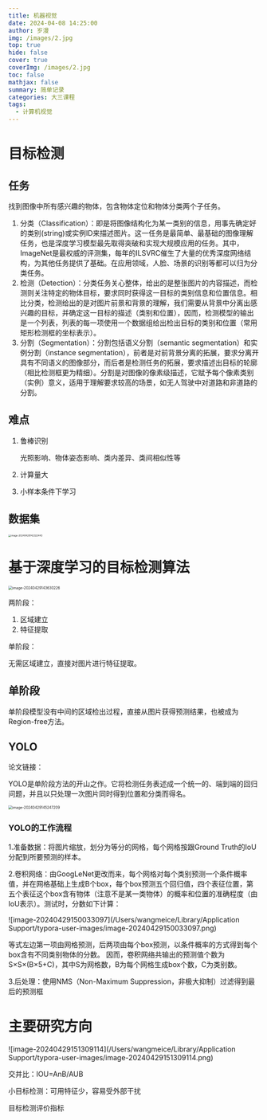 ```yaml
---
title: 机器视觉
date: 2024-04-08 14:25:00
author: 岁漫
img: /images/2.jpg
top: true
hide: false
cover: true
coverImg: /images/2.jpg
toc: false
mathjax: false
summary: 简单记录
categories: 大三课程
tags:
  - 计算机视觉
---
```


# 目标检测

## 任务

找到图像中所有感兴趣的物体，包含物体定位和物体分类两个子任务。

1. 分类（Classification）：即是将图像结构化为某一类别的信息，用事先确定好的类别(string)或实例ID来描述图片。这一任务是最简单、最基础的图像理解任务，也是深度学习模型最先取得突破和实现大规模应用的任务。其中，ImageNet是最权威的评测集，每年的ILSVRC催生了大量的优秀深度网络结构，为其他任务提供了基础。在应用领域，人脸、场景的识别等都可以归为分类任务。
2. 检测（Detection）：分类任务关心整体，给出的是整张图片的内容描述，而检测则关注特定的物体目标，要求同时获得这一目标的类别信息和位置信息。相比分类，检测给出的是对图片前景和背景的理解，我们需要从背景中分离出感兴趣的目标，并确定这一目标的描述（类别和位置），因而，检测模型的输出是一个列表，列表的每一项使用一个数据组给出检出目标的类别和位置（常用矩形检测框的坐标表示）。
3. 分割（Segmentation）：分割包括语义分割（semantic segmentation）和实例分割（instance segmentation），前者是对前背景分离的拓展，要求分离开具有不同语义的图像部分，而后者是检测任务的拓展，要求描述出目标的轮廓（相比检测框更为精细）。分割是对图像的像素级描述，它赋予每个像素类别（实例）意义，适用于理解要求较高的场景，如无人驾驶中对道路和非道路的分割。

## 难点

1. 鲁棒识别

   光照影响、物体姿态影响、类内差异、类间相似性等

2. 计算量大

3. 小样本条件下学习

## 数据集

<img src="/Users/wangmeice/Library/Application Support/typora-user-images/image-20240429142322443.png" alt="image-20240429142322443" style="zoom: 33%;" />

# 基于深度学习的目标检测算法

<img src="/Users/wangmeice/Library/Application Support/typora-user-images/image-20240429143630226.png" alt="image-20240429143630226" style="zoom: 50%;" />

两阶段：

1. 区域建立
2. 特征提取

单阶段：

无需区域建立，直接对图片进行特征提取。

## 单阶段

单阶段模型没有中间的区域检出过程，直接从图片获得预测结果，也被成为Region-free方法。

## YOLO

论文链接：

[You Only Look Once: Unified, Real-Time Object Detection]: https://arxiv.org/abs/1506.02640

YOLO是单阶段方法的开山之作。它将检测任务表述成一个统一的、端到端的回归问题，并且以只处理一次图片同时得到位置和分类而得名。

<img src="/Users/wangmeice/Library/Application Support/typora-user-images/image-20240429145247209.png" alt="image-20240429145247209" style="zoom: 50%;" />

### YOLO的工作流程

1.准备数据：将图片缩放，划分为等分的网格，每个网格按跟Ground Truth的IoU分配到所要预测的样本。

2.卷积网络：由GoogLeNet更改而来，每个网格对每个类别预测一个条件概率值，并在网格基础上生成B个box，每个box预测五个回归值，四个表征位置，第五个表征这个box含有物体（注意不是某一类物体）的概率和位置的准确程度（由IoU表示）。测试时，分数如下计算：

![image-20240429150033097](/Users/wangmeice/Library/Application Support/typora-user-images/image-20240429150033097.png)

等式左边第一项由网格预测，后两项由每个box预测，以条件概率的方式得到每个box含有不同类别物体的分数。 因而，卷积网络共输出的预测值个数为S×S×(B×5+C)，其中S为网格数，B为每个网格生成box个数，C为类别数。

3.后处理：使用NMS（Non-Maximum Suppression，非极大抑制）过滤得到最后的预测框

# 主要研究方向

![image-20240429151309114](/Users/wangmeice/Library/Application Support/typora-user-images/image-20240429151309114.png)

交并比：IOU=AnB/AUB

小目标检测：可用特征少，容易受外部干扰

目标检测评价指标
